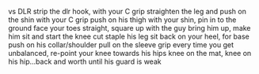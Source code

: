 vs DLR
	strip the dlr hook, with your C grip
		straighten the leg and push on the shin with your C grip
		push on his thigh with your shin, pin in to the ground
	face your toes straight, square up with the guy
	bring him up, make him sit and start the knee cut
	staple his leg
	sit back on your heel, for base
	push on his collar/shoulder
	pull on the sleeve grip
	every time you get unbalanced, re-point your knee towards his hips
	knee on the mat, knee on his hip...back and worth until his guard is weak
	
